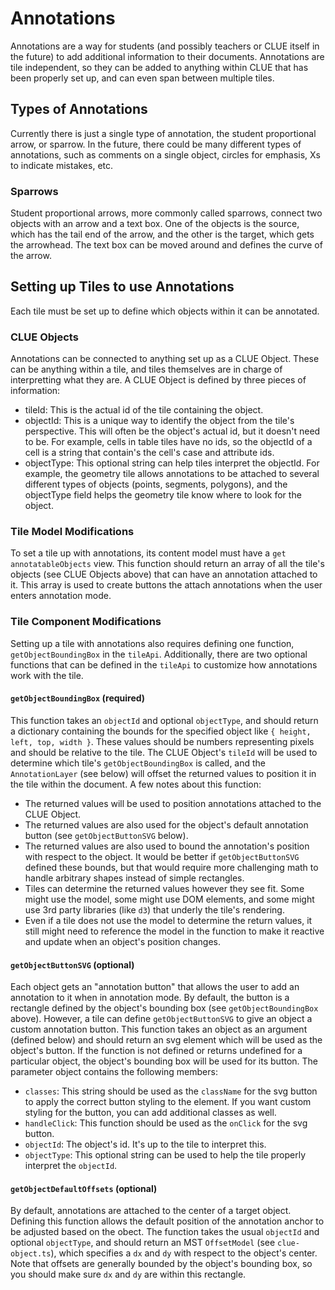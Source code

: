 # Annotations
Annotations are a way for students (and possibly teachers or CLUE itself in the future) to add additional information to their documents. Annotations are tile independent, so they can be added to anything within CLUE that has been properly set up, and can even span between multiple tiles.

## Types of Annotations
Currently there is just a single type of annotation, the student proportional arrow, or sparrow. In the future, there could be many different types of annotations, such as comments on a single object, circles for emphasis, Xs to indicate mistakes, etc.

### Sparrows
Student proportional arrows, more commonly called sparrows, connect two objects with an arrow and a text box. One of the objects is the source, which has the tail end of the arrow, and the other is the target, which gets the arrowhead. The text box can be moved around and defines the curve of the arrow.

## Setting up Tiles to use Annotations
Each tile must be set up to define which objects within it can be annotated.

### CLUE Objects
Annotations can be connected to anything set up as a CLUE Object. These can be anything within a tile, and tiles themselves are in charge of interpretting what they are. A CLUE Object is defined by three pieces of information:
- tileId: This is the actual id of the tile containing the object.
- objectId: This is a unique way to identify the object from the tile's perspective. This will often be the object's actual id, but it doesn't need to be. For example, cells in table tiles have no ids, so the objectId of a cell is a string that contain's the cell's case and attribute ids.
- objectType: This optional string can help tiles interpret the objectId. For example, the geometry tile allows annotations to be attached to several different types of objects (points, segments, polygons), and the objectType field helps the geometry tile know where to look for the object.

### Tile Model Modifications
To set a tile up with annotations, its content model must have a `get annotatableObjects` view. This function should return an array of all the tile's objects (see CLUE Objects above) that can have an annotation attached to it. This array is used to create buttons the attach annotations when the user enters annotation mode.

### Tile Component Modifications
Setting up a tile with annotations also requires defining one function, `getObjectBoundingBox` in the `tileApi`. Additionally, there are two optional functions that can be defined in the `tileApi` to customize how annotations work with the tile.

#### `getObjectBoundingBox` (required)
This function takes an `objectId` and optional `objectType`, and should return a dictionary containing the bounds for the specified object like `{ height, left, top, width }`. These values should be numbers representing pixels and should be relative to the tile. The CLUE Object's `tileId` will be used to determine which tile's `getObjectBoundingBox` is called, and the `AnnotationLayer` (see below) will offset the returned values to position it in the tile within the document. A few notes about this function:
- The returned values will be used to position annotations attached to the CLUE Object.
- The returned values are also used for the object's default annotation button (see `getObjectButtonSVG` below).
- The returned values are also used to bound the annotation's position with respect to the object. It would be better if `getObjectButtonSVG` defined these bounds, but that would require more challenging math to handle arbitrary shapes instead of simple rectangles.
- Tiles can determine the returned values however they see fit. Some might use the model, some might use DOM elements, and some might use 3rd party libraries (like `d3`) that underly the tile's rendering.
- Even if a tile does not use the model to determine the return values, it still might need to reference the model in the function to make it reactive and update when an object's position changes.

#### `getObjectButtonSVG` (optional)
Each object gets an "annotation button" that allows the user to add an annotation to it when in annotation mode. By default, the button is a rectangle defined by the object's bounding box (see `getObjectBoundingBox` above). However, a tile can define `getObjectButtonSVG` to give an object a custom annotation button. This function takes an object as an argument (defined below) and should return an svg element which will be used as the object's button. If the function is not defined or returns undefined for a particular object, the object's bounding box will be used for its button. The parameter object contains the following members:
- `classes`: This string should be used as the `className` for the svg button to apply the correct button styling to the element. If you want custom styling for the button, you can add additional classes as well.
- `handleClick`: This function should be used as the `onClick` for the svg button.
- `objectId`: The object's id. It's up to the tile to interpret this.
- `objectType`: This optional string can be used to help the tile properly interpret the `objectId`.

#### `getObjectDefaultOffsets` (optional)
By default, annotations are attached to the center of a target object. Defining this function allows the default position of the annotation anchor to be adjusted based on the obect. The function takes the usual `objectId` and optional `objectType`, and should return an MST `OffsetModel` (see `clue-object.ts`), which specifies a `dx` and `dy` with respect to the object's center. Note that offsets are generally bounded by the object's bounding box, so you should make sure `dx` and `dy` are within this rectangle.